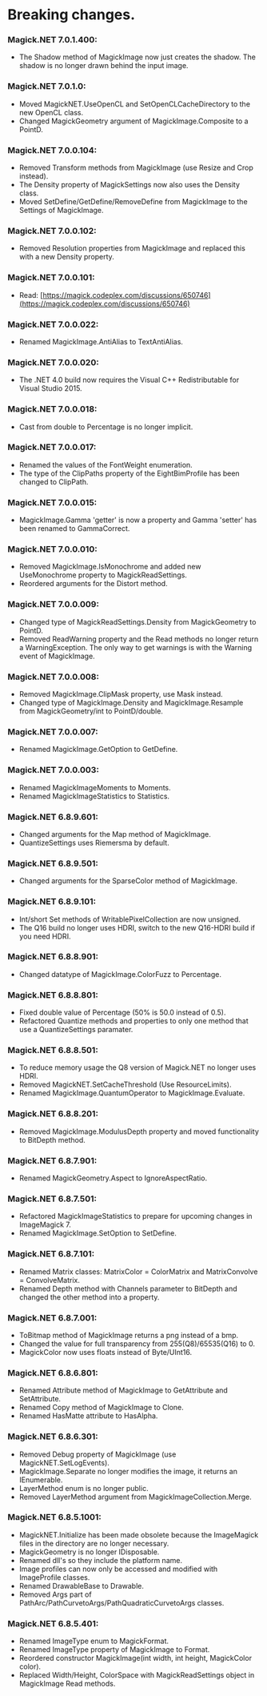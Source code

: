 # Breaking changes.

### Magick.NET 7.0.1.400:
 - The Shadow method of MagickImage now just creates the shadow. The shadow is no longer drawn behind
   the input image.

### Magick.NET 7.0.1.0:
 - Moved MagickNET.UseOpenCL and SetOpenCLCacheDirectory to the new OpenCL class.
 - Changed MagickGeometry argument of MagickImage.Composite to a PointD.

### Magick.NET 7.0.0.104:
 - Removed Transform methods from MagickImage (use Resize and Crop instead).
 - The Density property of MagickSettings now also uses the Density class.
 - Moved SetDefine/GetDefine/RemoveDefine from MagickImage to the Settings of MagickImage.

### Magick.NET 7.0.0.102:
 - Removed Resolution properties from MagickImage and replaced this with a new Density property.

### Magick.NET 7.0.0.101:
 - Read: [https://magick.codeplex.com/discussions/650746](https://magick.codeplex.com/discussions/650746)

### Magick.NET 7.0.0.022:
  - Renamed MagickImage.AntiAlias to TextAntiAlias.

### Magick.NET 7.0.0.020:
  - The .NET 4.0 build now requires the Visual C++ Redistributable for Visual Studio 2015.

### Magick.NET 7.0.0.018:
  - Cast from double to Percentage is no longer implicit.

### Magick.NET 7.0.0.017:
  - Renamed the values of the FontWeight enumeration.
  - The type of the ClipPaths property of the EightBimProfile has been changed to ClipPath.

### Magick.NET 7.0.0.015:
  - MagickImage.Gamma 'getter' is now a property and Gamma 'setter' has been renamed to GammaCorrect.

### Magick.NET 7.0.0.010:
  - Removed MagickImage.IsMonochrome and added new UseMonochrome property to MagickReadSettings.
  - Reordered arguments for the Distort method.

### Magick.NET 7.0.0.009:
  - Changed type of MagickReadSettings.Density from MagickGeometry to PointD.
  - Removed ReadWarning property and the Read methods no longer return a WarningException. The only way to 
    get warnings is with the Warning event of MagickImage.

### Magick.NET 7.0.0.008:
  - Removed MagickImage.ClipMask property, use Mask instead.
  - Changed type of MagickImage.Density and MagickImage.Resample from MagickGeometry/int to PointD/double.

### Magick.NET 7.0.0.007:
  - Renamed MagickImage.GetOption to GetDefine.

### Magick.NET 7.0.0.003:
  - Renamed MagickImageMoments to Moments.
  - Renamed MagickImageStatistics to Statistics.

### Magick.NET 6.8.9.601:
  - Changed arguments for the Map method of MagickImage.
  - QuantizeSettings uses Riemersma by default.

### Magick.NET 6.8.9.501:
  - Changed arguments for the SparseColor method of MagickImage.

### Magick.NET 6.8.9.101:
  - Int/short Set methods of WritablePixelCollection are now unsigned.
  - The Q16 build no longer uses HDRI, switch to the new Q16-HDRI build if you need HDRI.

### Magick.NET 6.8.8.901:
  - Changed datatype of MagickImage.ColorFuzz to Percentage.

### Magick.NET 6.8.8.801:
  - Fixed double value of Percentage (50% is 50.0 instead of 0.5).
  - Refactored Quantize methods and properties to only one method that use a QuantizeSettings paramater.

### Magick.NET 6.8.8.501:
  - To reduce memory usage the Q8 version of Magick.NET no longer uses HDRI.
  - Removed MagickNET.SetCacheThreshold (Use ResourceLimits).
  - Renamed MagickImage.QuantumOperator to MagickImage.Evaluate.

### Magick.NET 6.8.8.201:
  - Removed MagickImage.ModulusDepth property and moved functionality to BitDepth method.

### Magick.NET 6.8.7.901:
  - Renamed MagickGeometry.Aspect to IgnoreAspectRatio.

### Magick.NET 6.8.7.501:
  - Refactored MagickImageStatistics to prepare for upcoming changes in ImageMagick 7.
  - Renamed MagickImage.SetOption to SetDefine.

### Magick.NET 6.8.7.101:
  - Renamed Matrix classes: MatrixColor = ColorMatrix and MatrixConvolve = ConvolveMatrix.
  - Renamed Depth method with Channels parameter to BitDepth and changed the other method into a property.

### Magick.NET 6.8.7.001:
  - ToBitmap method of MagickImage returns a png instead of a bmp.
  - Changed the value for full transparency from 255(Q8)/65535(Q16) to 0.
  - MagickColor now uses floats instead of Byte/UInt16.

### Magick.NET 6.8.6.801:
  - Renamed Attribute method of MagickImage to GetAttribute and SetAttribute.
  - Renamed Copy method of MagickImage to Clone.
  - Renamed HasMatte attribute to HasAlpha.

### Magick.NET 6.8.6.301:
  - Removed Debug property of MagickImage (use MagickNET.SetLogEvents).
  - MagickImage.Separate no longer modifies the image, it returns an IEnumerable<MagickImage>.
  - LayerMethod enum is no longer public.
  - Removed LayerMethod argument from MagickImageCollection.Merge.

### Magick.NET 6.8.5.1001:
  - MagickNET.Initialize has been made obsolete because the ImageMagick files in the  directory are no longer necessary.
  - MagickGeometry is no longer IDisposable.
  - Renamed dll's so they include the platform name.
  - Image profiles can now only be accessed and modified with ImageProfile classes.
  - Renamed DrawableBase to Drawable.
  - Removed Args part of PathArc/PathCurvetoArgs/PathQuadraticCurvetoArgs classes.

### Magick.NET 6.8.5.401:
  - Renamed ImageType enum to MagickFormat.
  - Renamed ImageType property of MagickImage to Format.
  - Reordered constructor MagickImage(int width, int height, MagickColor color).
  - Replaced Width/Height, ColorSpace with MagickReadSettings object in MagickImage Read methods.
